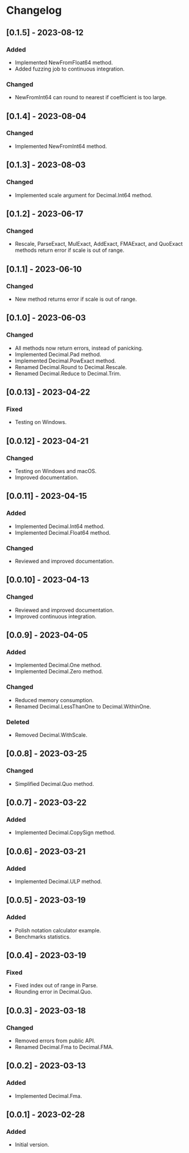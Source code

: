 # Changelog

## [0.1.5] - 2023-08-12

### Added

- Implemented NewFromFloat64 method.
- Added fuzzing job to continuous integration.

### Changed

- NewFromInt64 can round to nearest if coefficient is too large.

## [0.1.4] - 2023-08-04

### Changed

- Implemented NewFromInt64 method.

## [0.1.3] - 2023-08-03

### Changed

- Implemented scale argument for Decimal.Int64 method.

## [0.1.2] - 2023-06-17

### Changed

- Rescale, ParseExact, MulExact, AddExact, FMAExact, and QuoExact methods
  return error if scale is out of range.

## [0.1.1] - 2023-06-10

### Changed

- New method returns error if scale is out of range.

## [0.1.0] - 2023-06-03

### Changed

- All methods now return errors, instead of panicking.
- Implemented Decimal.Pad method.
- Implemented Decimal.PowExact method.
- Renamed Decimal.Round to Decimal.Rescale.
- Renamed Decimal.Reduce to Decimal.Trim.

## [0.0.13] - 2023-04-22

### Fixed

- Testing on Windows.

## [0.0.12] - 2023-04-21

### Changed

- Testing on Windows and macOS.
- Improved documentation.

## [0.0.11] - 2023-04-15

### Added

- Implemented Decimal.Int64 method.
- Implemented Decimal.Float64 method.

### Changed

- Reviewed and improved documentation.

## [0.0.10] - 2023-04-13

### Changed

- Reviewed and improved documentation.
- Improved continuous integration.

## [0.0.9] - 2023-04-05

### Added

- Implemented Decimal.One method.
- Implemented Decimal.Zero method.

### Changed

- Reduced memory consumption.
- Renamed Decimal.LessThanOne to Decimal.WithinOne.

### Deleted

- Removed Decimal.WithScale.

## [0.0.8] - 2023-03-25

### Changed

- Simplified Decimal.Quo method.

## [0.0.7] - 2023-03-22

### Added

- Implemented Decimal.CopySign method.

## [0.0.6] - 2023-03-21

### Added

- Implemented Decimal.ULP method.

## [0.0.5] - 2023-03-19

### Added

- Polish notation calculator example.
- Benchmarks statistics.

## [0.0.4] - 2023-03-19

### Fixed

- Fixed index out of range in Parse.
- Rounding error in Decimal.Quo.

## [0.0.3] - 2023-03-18

### Changed

- Removed errors from public API.
- Renamed Decimal.Fma to Decimal.FMA.

## [0.0.2] - 2023-03-13

### Added

- Implemented Decimal.Fma.

## [0.0.1] - 2023-02-28

### Added

- Initial version.

